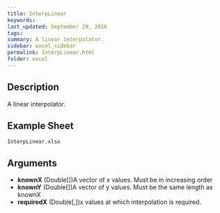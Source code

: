 ```yaml
---
title: InterpLinear
keywords:
last_updated: September 29, 2016
tags:
summary: A linear interpolator.
sidebar: excel_sidebar
permalink: InterpLinear.html
folder: excel
---
```


## Description
A linear interpolator.

<!--HUMAN EDIT START-->

<!--## Details-->

<!--HUMAN EDIT END-->

## Example Sheet

    InterpLinear.xlsx

## Arguments

* **knownX** (Double[])A vector of x values.  Must be in increasing order
* **knownY** (Double[])A vector of y values.  Must be the same length as knownX
* **requiredX** (Double[,])x values at which interpolation is required.

<!--HUMAN EDIT START-->

<!--## Validation-->

<!--HUMAN EDIT END-->

